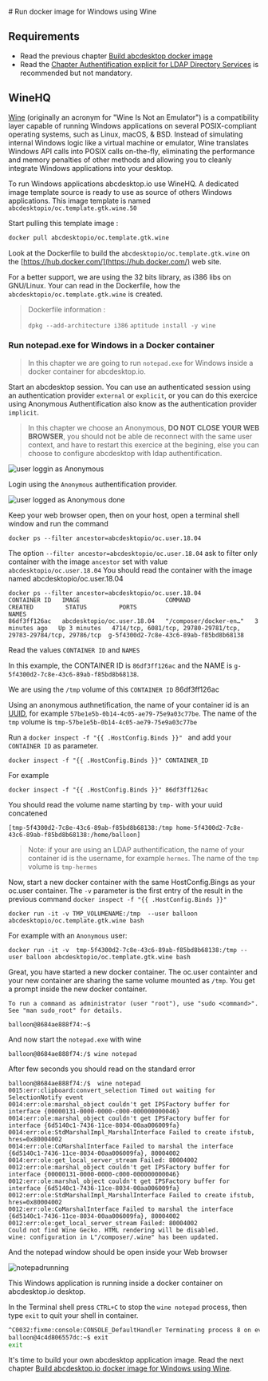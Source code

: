 # Run docker image for Windows using Wine

## Requirements

- Read the previous chapter [Build abcdesktop docker image](applications.md)
- Read the [Chapter Authentification explicit for LDAP Directory Services](/config/authexplicit-ldap/) is recommended but not mandatory.

## WineHQ

[Wine](http://www.winehq.org) (originally an acronym for "Wine Is Not an Emulator") is a compatibility layer capable of running Windows applications on several POSIX-compliant operating systems, such as Linux, macOS, & BSD. Instead of simulating internal Windows logic like a virtual machine or emulator, Wine translates Windows API calls into POSIX calls on-the-fly, eliminating the performance and memory penalties of other methods and allowing you to cleanly integrate Windows applications into your desktop.

To run Windows applications abcdesktop.io use WineHQ. A dedicated image template source is ready to use as source of others Windows applications. This image template is named ```abcdesktopio/oc.template.gtk.wine.50```

Start pulling this template image :

```bash
docker pull abcdesktopio/oc.template.gtk.wine
```

Look at the Dockerfile to build the `abcdesktopio/oc.template.gtk.wine` on the [https://hub.docker.com/](https://hub.docker.com/) web site.

For a better support, we are using the 32 bits library, as i386 libs on GNU/Linux.  Your can read in the Dockerfile, how the `abcdesktopio/oc.template.gtk.wine` is created.

> Dockerfile information :
> 
> `dpkg --add-architecture i386`
> `aptitude install -y wine`


### Run notepad.exe for Windows in a Docker container

> In this chapter we are going to run ```notepad.exe``` for Windows inside a docker container for abcdesktop.io.

Start an abcdesktop session. You can use an authenticated session using an authentication provider ```external``` or ```explicit```, or you can do this exercice using Anonymous Authentification also know as the authentication provider ```implicit```.

>In this chapter we choose an Anonymous, **DO NOT CLOSE YOUR WEB BROWSER**, you should not be able de reconnect with the same user context, and have to restart this exercice at the begining, else you can choose to configure abcdesktop with ldap authentification.


![user loggin as Anonymous ](img/wine-login-auth.png)

Login using the ```Anonymous``` authentification provider.


![user logged as Anonymous done](img/wine-login-auth-done.png)

Keep your web browser open, then on your host, open a terminal shell window and run the command 

```
docker ps --filter ancestor=abcdesktopio/oc.user.18.04
```

The option ```--filter ancestor=abcdesktopio/oc.user.18.04``` ask to filter only container with the image ```ancestor``` set with value ```abcdesktopio/oc.user.18.04```
You should read the container with the image named abcdesktopio/oc.user.18.04 

```
docker ps --filter ancestor=abcdesktopio/oc.user.18.04
CONTAINER ID   IMAGE                        COMMAND                  CREATED         STATUS         PORTS                                                            NAMES
86df3ff126ac   abcdesktopio/oc.user.18.04   "/composer/docker-en…"   3 minutes ago   Up 3 minutes   4714/tcp, 6081/tcp, 29780-29781/tcp, 29783-29784/tcp, 29786/tcp  g-5f4300d2-7c8e-43c6-89ab-f85bd8b68138
```

Read the values ```CONTAINER ID``` and ```NAMES```

In this example, the CONTAINER ID is ```86df3ff126ac``` and the NAME is ```g-5f4300d2-7c8e-43c6-89ab-f85bd8b68138```.

We are using the ```/tmp``` volume of this ```CONTAINER ID``` 86df3ff126ac

Using an anonymous authnetification, the name of your container id is an [UUID](https://en.wikipedia.org/wiki/Universally_unique_identifier), for example ```57be1e5b-0b14-4c05-ae79-75e9a03c77be```. The name of the ```tmp``` volume is  ```tmp-57be1e5b-0b14-4c05-ae79-75e9a03c77be```


Run a `docker inspect -f "{{ .HostConfig.Binds }}" ` and add your ```CONTAINER ID``` as parameter.

```
docker inspect -f "{{ .HostConfig.Binds }}" CONTAINER_ID
```

For example
```
docker inspect -f "{{ .HostConfig.Binds }}" 86df3ff126ac
```

You should read the volume name starting by ```tmp-``` with your uuid concatened

```
[tmp-5f4300d2-7c8e-43c6-89ab-f85bd8b68138:/tmp home-5f4300d2-7c8e-43c6-89ab-f85bd8b68138:/home/balloon]
```


> Note: if your are using an LDAP authentification, the name of your container id is the username, for example ```hermes```. The name of the ```tmp``` volume is  ```tmp-hermes```


Now, start a new docker container with the same HostConfig.Bings as your oc.user container. The ```-v``` parameter is the first entry of the result in the previous command ```docker inspect -f "{{ .HostConfig.Binds }}" ```

```
docker run -it -v TMP_VOLUMENAME:/tmp  --user balloon abcdesktopio/oc.template.gtk.wine bash
```

For example with an ```Anonymous``` user:

```
docker run -it -v  tmp-5f4300d2-7c8e-43c6-89ab-f85bd8b68138:/tmp --user balloon abcdesktopio/oc.template.gtk.wine bash 
```

Great, you have started a new docker container. The oc.user containter and your new container are sharing the same volume mounted as ```/tmp```. You get a prompt inside the new docker container.

```
To run a command as administrator (user "root"), use "sudo <command>".
See "man sudo_root" for details.

balloon@8684ae888f74:~$
```

And now start the ```notepad.exe``` with wine

```
balloon@8684ae888f74:/$ wine notepad
```

After few seconds you should read on the standard error

```
balloon@8684ae888f74:/$  wine notepad
0015:err:clipboard:convert_selection Timed out waiting for SelectionNotify event
0014:err:ole:marshal_object couldn't get IPSFactory buffer for interface {00000131-0000-0000-c000-000000000046}
0014:err:ole:marshal_object couldn't get IPSFactory buffer for interface {6d5140c1-7436-11ce-8034-00aa006009fa}
0014:err:ole:StdMarshalImpl_MarshalInterface Failed to create ifstub, hres=0x80004002
0014:err:ole:CoMarshalInterface Failed to marshal the interface {6d5140c1-7436-11ce-8034-00aa006009fa}, 80004002
0014:err:ole:get_local_server_stream Failed: 80004002
0012:err:ole:marshal_object couldn't get IPSFactory buffer for interface {00000131-0000-0000-c000-000000000046}
0012:err:ole:marshal_object couldn't get IPSFactory buffer for interface {6d5140c1-7436-11ce-8034-00aa006009fa}
0012:err:ole:StdMarshalImpl_MarshalInterface Failed to create ifstub, hres=0x80004002
0012:err:ole:CoMarshalInterface Failed to marshal the interface {6d5140c1-7436-11ce-8034-00aa006009fa}, 80004002
0012:err:ole:get_local_server_stream Failed: 80004002
Could not find Wine Gecko. HTML rendering will be disabled.
wine: configuration in L"/composer/.wine" has been updated.
```

And the notepad window should be open inside your Web browser

![notepadrunning](img/notepadrunning.png)

This Windows application is running inside a docker container on abcdesktop.io desktop.

In the Terminal shell press ```CTRL+C``` to stop the ```wine notepad``` process, then type ```exit``` to quit your shell in container.

```bash
^C0032:fixme:console:CONSOLE_DefaultHandler Terminating process 8 on event 0
balloon@4c4d806557dc:~$ exit
exit
```

It's time to build your own abcdesktop application image. Read the next chapter [Build abcdesktop.io docker image for Windows using Wine](buildapplications.wine.md).





